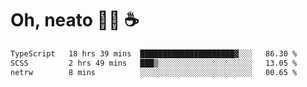 # Oh, neato 🧑‍💻 ☕

<!--START_SECTION:waka-->

```txt
TypeScript   18 hrs 39 mins  █████████████████████▓░░░   86.30 %
SCSS         2 hrs 49 mins   ███▒░░░░░░░░░░░░░░░░░░░░░   13.05 %
netrw        8 mins          ░░░░░░░░░░░░░░░░░░░░░░░░░   00.65 %
```

<!--END_SECTION:waka-->

